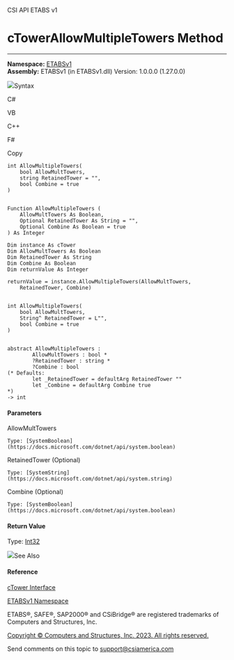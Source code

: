 ﻿

CSI API ETABS v1

# cTowerAllowMultipleTowers Method  
  
---  
  
**Namespace:** [ETABSv1](2780f1b8-2033-5289-2298-1cdb2a7508d9.htm)  
**Assembly:** ETABSv1 (in ETABSv1.dll) Version: 1.0.0.0 (1.27.0.0)

![](../icons/SectionExpanded.png)Syntax

C#

VB

C++

F#

Copy

    
    
    int AllowMultipleTowers(
    	bool AllowMultTowers,
    	string RetainedTower = "",
    	bool Combine = true
    )
    
    
    Function AllowMultipleTowers ( 
    	AllowMultTowers As Boolean,
    	Optional RetainedTower As String = "",
    	Optional Combine As Boolean = true
    ) As Integer
    
    Dim instance As cTower
    Dim AllowMultTowers As Boolean
    Dim RetainedTower As String
    Dim Combine As Boolean
    Dim returnValue As Integer
    
    returnValue = instance.AllowMultipleTowers(AllowMultTowers, 
    	RetainedTower, Combine)
    
    
    int AllowMultipleTowers(
    	bool AllowMultTowers, 
    	String^ RetainedTower = L"", 
    	bool Combine = true
    )
    
    
    abstract AllowMultipleTowers : 
            AllowMultTowers : bool * 
            ?RetainedTower : string * 
            ?Combine : bool 
    (* Defaults:
            let _RetainedTower = defaultArg RetainedTower ""
            let _Combine = defaultArg Combine true
    *)
    -> int 
    

#### Parameters

AllowMultTowers

    Type: [SystemBoolean](https://docs.microsoft.com/dotnet/api/system.boolean)  

RetainedTower (Optional)

    Type: [SystemString](https://docs.microsoft.com/dotnet/api/system.string)  

Combine (Optional)

    Type: [SystemBoolean](https://docs.microsoft.com/dotnet/api/system.boolean)  

#### Return Value

Type: [Int32](https://docs.microsoft.com/dotnet/api/system.int32)

![](../icons/SectionExpanded.png)See Also

#### Reference

[cTower Interface](1bb0c5f8-7995-5710-920d-d085c36229bc.htm)

[ETABSv1 Namespace](2780f1b8-2033-5289-2298-1cdb2a7508d9.htm)

ETABS®, SAFE®, SAP2000® and CSiBridge® are registered trademarks of Computers
and Structures, Inc.  

[Copyright © Computers and Structures, Inc. 2023. All rights
reserved.](http://www.csiamerica.com)

Send comments on this topic to
[support@csiamerica.com](mailto:support%40csiamerica.com?Subject=CSI%20API%20ETABS%20v1)

